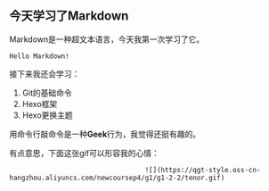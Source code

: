 ##  今天学习了Markdown

Markdown是一种超文本语言，今天我第一次学习了它。

`Hello Markdown!`

接下来我还会学习：

1. Git的基础命令
1. Hexo框架
3. Hexo更换主题

用命令行敲命令是一种**Geek**行为，我觉得还挺有趣的。

有点意思，下面这张gif可以形容我的心情：

                                      ![](https://qgt-style.oss-cn-hangzhou.aliyuncs.com/newcoursep4/g1/g1-2-2/tenor.gif)
